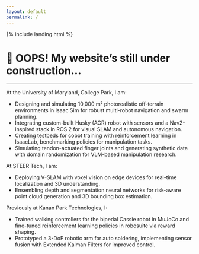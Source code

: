 ```yaml
---
layout: default
permalink: /
---
```


{% include landing.html %}


# 🚧 OOPS! My website’s still under construction... 

---

At the University of Maryland, College Park, I am:

* Designing and simulating 10,000 m² photorealistic off-terrain environments in Isaac Sim for robust multi-robot navigation and swarm planning.
* Integrating custom-built Husky (AGR) robot with sensors and a Nav2-inspired stack in ROS 2 for visual SLAM and autonomous navigation.
* Creating testbeds for cobot training with reinforcement learning in IsaacLab, benchmarking policies for manipulation tasks.
* Simulating tendon-actuated finger joints and generating synthetic data with domain randomization for VLM-based manipulation research.

At STEER Tech, I am:
* Deploying V-SLAM with voxel vision on edge devices for real-time localization and 3D understanding.
* Ensembling depth and segmentation neural networks for risk-aware point cloud generation and 3D bounding box estimation. 

Previously at Kanan Park Technologies, I:
* Trained walking controllers for the bipedal Cassie robot in MuJoCo and fine-tuned reinforcement learning policies in robosuite via reward shaping.
* Prototyped a 3-DoF robotic arm for auto soldering, implementing sensor fusion with Extended Kalman Filters for improved control.

